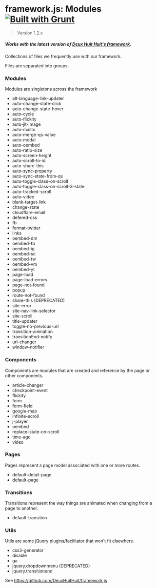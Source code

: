 # framework.js: Modules [![Built with Grunt](https://cdn.gruntjs.com/builtwith.png)](http://gruntjs.com/)

> Version 1.2.x

##### Works with the latest version of [Deux Huit Huit's framework](https://github.com/DeuxHuitHuit/framework.js).

Collections of files we frequently use with our framework.

Files are separated into groups:

### Modules

Modules are singletons across the framework

- alt-language-link-updater
- auto-change-state-click
- auto-change-state-hover
- auto-cycle
- auto-flickity
- auto-jit-image
- auto-mailto
- auto-merge-qs-value
- auto-modal
- auto-oembed
- auto-ratio-size
- auto-screen-height
- auto-scroll-to-id
- auto-share-this
- auto-sync-property
- auto-sync-state-from-qs
- auto-toggle-class-on-scroll
- auto-toggle-class-on-scroll-3-state
- auto-tracked-scroll
- auto-video
- blank-target-link
- change-state
- cloudflare-email
- defered-css
- fb
- format-twitter
- links
- oembed-dm
- oembed-fb
- oembed-ig
- oembed-sc
- oembed-tw
- oembed-vm
- oembed-yt
- page-load
- page-load-errors
- page-not-found
- popup
- route-not-found
- share-this (DEPRECATED) 
- site-error
- site-nav-link-selector
- site-scroll
- title-updater
- toggle-no-previous-url
- transition-animation
- transitionEnd-notify
- url-changer
- window-notifier

### Components

Components are modules that are created and reference by the page or other components.

- article-changer
- checkpoint-event
- flickity
- form
- form-field
- google-map
- infinite-scroll
- j-player
- oembed
- replace-state-on-scroll
- time-ago
- video

### Pages

Pages represent a page model associated with one or more routes.

- default-detail-page
- default-page

### Transitions

Transitions represent the way things are animated when changing from a page to another.

- default-transition

### Utils

Utils are some jQuery plugins/facilitator that won't fit elsewhere.

- css3-generator
- disable
- ga
- jquery.dropdownmenu (DEPRECATED)
- jquery.transitionend

See <https://github.com/DeuxHuitHuit/framework.js>
